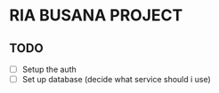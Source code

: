 # RIA BUSANA PROJECT

## TODO
- [ ] Setup the auth
- [ ] Set up database (decide what service should i use)
